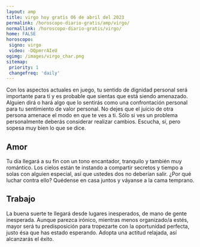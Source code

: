 ```yaml
---
layout: amp
title: virgo hoy gratis 06 de abril del 2023 
permalink: /horoscopo-diario-gratis/amp/virgo/
normallink: /horoscopo-diario-gratis/virgo/
home: FALSE
horoscopo:
 signo: virgo
 video: -DQpmrrAIeU
ogimg: /images/virgo_char.png
sitemap:
 priority: 1
 changefreq: 'daily'
---
```



Con los aspectos actuales en juego, tu sentido de dignidad personal será importante para ti y es probable que sientas que está siendo amenazado. Alguien dirá o hará algo que lo sentirás como una confrontación personal para tu sentimiento de valor personal. No dejes que el juicio de otra persona amenace el modo en que te ves a ti. Sólo si ves un problema personalmente deberás considerar realizar cambios. Escucha, sí, pero sopesa muy bien lo que se dice.

## Amor

Tu día llegará a su fin con un tono encantador, tranquilo y también muy romántico. Los cielos están te instando a compartir secretos y tiempo a solas con alguien especial, así que ustedes dos no deberían salir. ¿Por qué luchar contra ello? Quédense en casa juntos y váyanse a la cama temprano.

## Trabajo

La buena suerte te llegará desde lugares inesperados, de mano de gente inesperada. Aunque parezca irónico, mientras menos organizado/a estés, mayor será tu predisposición para tropezarte con la oportunidad perfecta, justo ésa que has estado esperando. Adopta una actitud relajada, así alcanzarás el éxito.